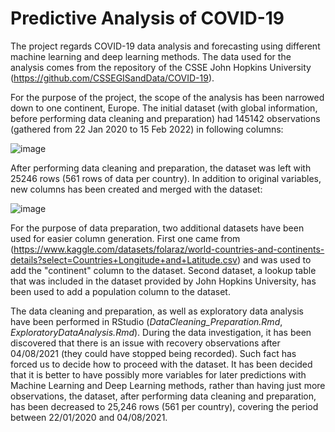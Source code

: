 # Predictive Analysis of COVID-19
The project regards COVID-19 data analysis and forecasting using different machine learning and deep learning methods. The data used for the analysis comes from the repository of the CSSE John Hopkins University (https://github.com/CSSEGISandData/COVID-19). 

For the purpose of the project, the scope of the analysis has been narrowed down to one continent, Europe. The initial dataset (with global information, before performing data cleaning and preparation) had 145142 observations (gathered from 22 Jan 2020 to 15 Feb 2022) in following columns:

![image](https://user-images.githubusercontent.com/96207926/194898548-abfa97ab-2379-4341-8be5-cbecf6ed9238.png)


After performing data cleaning and preparation, the dataset was left with 25246 rows (561 rows of data per country). In addition to original variables, new columns has been created and merged with the dataset:

![image](https://user-images.githubusercontent.com/96207926/194899552-3b844c5a-1a7a-40d7-bae7-752bd883d0af.png)

For the purpose of data preparation, two additional datasets have been used for easier column generation. First one came from (https://www.kaggle.com/datasets/folaraz/world-countries-and-continents-details?select=Countries+Longitude+and+Latitude.csv) and was used to add the "continent" column to the dataset. 
Second dataset, a lookup table that was included in the dataset provided by John Hopkins University, has been used to add a population column to the dataset.

The data cleaning and preparation, as well as exploratory data analysis have been performed in RStudio (*DataCleaning_Preparation.Rmd*, *ExploratoryDataAnalysis.Rmd*).
During the data investigation, it has been discovered that there is an issue with recovery observations after 04/08/2021 (they could have stopped being recorded). Such fact has forced us to decide how to proceed with the dataset.
It has been decided that it is better to have possibly more variables for later predictions with Machine Learning and Deep Learning methods, rather than having just more
observations, the dataset, after performing data cleaning and preparation, has been decreased to 25,246 rows (561 per country), covering the period between 22/01/2020 and 04/08/2021.

